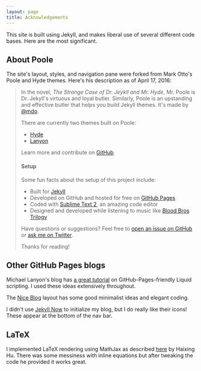 ```yaml
---
layout: page
title: Acknowledgements
---
```

<a href="#"></a>
This site is built using Jekyll, and makes liberal use of several different code bases. Here are the most significant.

## About Poole

The site's layout, styles, and navigation pane were forked from Mark Otto's Poole and Hyde themes. Here's his description as of April 17, 2016:

> In the novel, *The Strange Case of Dr. Jeykll and Mr. Hyde*, Mr. Poole is Dr. Jekyll's virtuous and loyal butler. Similarly, Poole is an upstanding and effective butler that helps you build Jekyll themes. It's made by [@mdo](https://twitter.com/mdo).
> 
> There are currently two themes built on Poole:
> 
> * [Hyde](http://hyde.getpoole.com)
> * [Lanyon](http://lanyon.getpoole.com)
> 
> Learn more and contribute on [GitHub](https://github.com/poole).
> 
> #### Setup
> 
> Some fun facts about the setup of this project include:
> 
> * Built for [Jekyll](http://jekyllrb.com)
> * Developed on GitHub and hosted for free on [GitHub Pages](https://pages.github.com)
> * Coded with [Sublime Text 2](http://sublimetext.com), an amazing code editor
> * Designed and developed while listening to music like [Blood Bros Trilogy](https://soundcloud.com/maddecent/sets/blood-bros-series)
> 
> Have questions or suggestions? Feel free to [open an issue on GitHub](https://github.com/poole/issues/new) or [ask me on Twitter](https://twitter.com/mdo).
> 
> Thanks for reading!

## Other GitHub Pages blogs

Michael Lanyon's blog has [a great tutorial](https://blog.lanyonm.org/articles/2013/11/21/alphabetize-jekyll-page-tags-pure-liquid.html) on GitHub-Pages-friendly Liquid scripting. I used these ideas extensively throughout.

The [Nice Blog](http://benjaminblog.ml/Nice_Blog/) layout has some good minimalist ideas and elegant coding.

I didn't use [Jekyll Now](http://www.jekyllnow.com/) to initialize my blog, but I do really like their icons! These appear at the bottom of the nav bar.

## LaTeX

I implemented LaTeX rendering using MathJax as described [here](http://haixing-hu.github.io/programming/2013/09/20/how-to-use-mathjax-in-jekyll-generated-github-pages/) by Haixing Hu. There was some messiness with inline equations but after tweaking the code he provided it works great.
